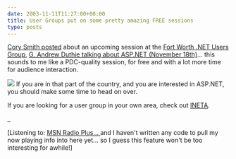 ```yaml
---
date: 2003-11-11T11:27:00+00:00
title: User Groups put on some pretty amazing FREE sessions
type: posts
---
```

[Cory Smith posted](https://addressof.com/blog/posts/272.aspx) about an upcoming session at the [Fort Worth .NET Users Group](https://www.fwdnug.org/), [G. Andrew Duthie talking about ASP.NET (November 18th)](https://weblogs.asp.net/gad/posts/36737.aspx)... this sounds to me like a PDC-quality session, for free and with a lot more time for audience interaction.

[<img src="http://www.addressof.com/blog/images/fwdnug_logo_a.gif" border="0" />](https://www.fwdnug.org/)
If you are in that part of the country, and you are interested in ASP.NET, you should make some time to head on over.

If you are looking for a user group in your own area, check out [INETA](https://ineta.org/).

_


  [Listening to: [MSN Radio Plus... ](https://entertainment.msn.com/stations)and I haven't written any code to pull my now playing info into here yet... so I guess this feature won't be too interesting for awhile!]


</i>
